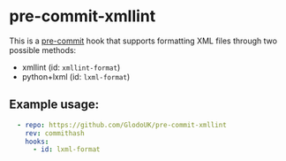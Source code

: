 # pre-commit-xmllint

This is a [pre-commit](https://pre-commit.com) hook that supports formatting XML
files through two possible methods:

- xmllint (id: `xmllint-format`)
- python+lxml (id: `lxml-format`)

## Example usage:

```yaml
  - repo: https://github.com/GlodoUK/pre-commit-xmllint
    rev: commithash
    hooks:
      - id: lxml-format
```
